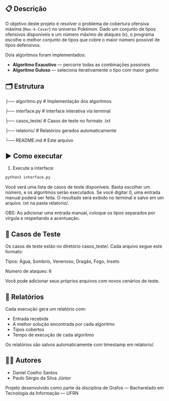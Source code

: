 ## 📋 Descrição
O objetivo deste projeto é resolver o problema de cobertura ofensiva máxima (`Max-k-Cover`) no universo Pokémon. Dado um conjunto de tipos ofensivos disponíveis e um número máximo de ataques (`k`), o programa escolhe o melhor conjunto de tipos que cobre o maior número possível de tipos defensivos.

Dois algoritmos foram implementados:

- **Algoritmo Exaustivo** — percorre todas as combinações possíveis
- **Algoritmo Guloso** — seleciona iterativamente o tipo com maior ganho

## 🗂 Estrutura
├── algoritmo.py # Implementação dos algoritmos

├── interface.py # Interface interativa via terminal

├── casos_teste/ # Casos de teste no formato .txt

├── relatorio/ # Relatórios gerados automaticamente

└── README.md # Este arquivo

## ▶️ Como executar
  1. Execute a interface:
```bash
python3 interface.py
```
Você verá uma lista de casos de teste disponíveis. Basta escolher um número, e os algoritmos serão executados. Se você digitar 0, uma entrada manual poderá ser feita. O resultado será exibido no terminal e salvo em um arquivo .txt na pasta relatorio/.

OBS: Ao adicionar uma entrada manual, coloque os tipos separados por vírgula e respeitando a acentuação.

## 🧪 Casos de Teste
Os casos de teste estão no diretório casos_teste/. Cada arquivo segue este formato:
  
Tipos: Água, Sombrio, Venenoso, Dragão, Fogo, Inseto

Número de ataques: 6
  
Você pode adicionar seus próprios arquivos com novos cenários de teste.

## 📄 Relatórios
Cada execução gera um relatório com:

- Entrada recebida
- A melhor solução encontrada por cada algoritmo
- Tipos cobertos
- Tempo de execução de cada algoritmo

Os relatórios são salvos automaticamente com timestamp em relatorio/.

## 🧑‍💻 Autores
- Daniel Coelho Santos
- Paulo Sérgio da Silva Júnior

Projeto desenvolvido como parte da disciplina de Grafos — Bacharelado em Tecnologia da Informação — UFRN

